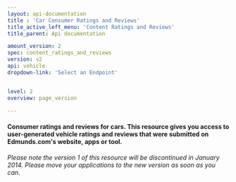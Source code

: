 ```yaml
---
layout: api-documentation
title : 'Car Consumer Ratings and Reviews'
title_active_left_menu: 'Content Ratings and Reviews'
title_parent: Api documentation

amount_version: 2
spec: content_ratings_and_reviews
version: v2
api: vehicle
dropdown-link: 'Select an Endpoint'


level: 2
overview: page_version

---
```


#### Consumer ratings and reviews for cars. This resource gives you access to user-generated vehicle ratings and reviews that were submitted on Edmunds.com's website, apps or tool.

*Please note the version 1 of this resource will be discontinued in January 2014. Please move your applications to the new version as soon as you can.*
